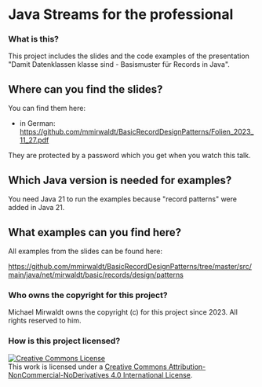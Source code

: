 # Java Streams for the professional

### What is this?

This project includes the slides and the code examples of the presentation "Damit Datenklassen klasse sind -
Basismuster für Records in Java".

## Where can you find the slides?

You can find them here:

* in German: https://github.com/mmirwaldt/BasicRecordDesignPatterns/Folien_2023_11_27.pdf

They are protected by a password which you get when you watch this talk.

## Which Java version is needed for examples?

You need Java 21 to run the examples because "record patterns" were added in Java 21.

## What examples can you find here?

All examples from the slides can be found here:      

https://github.com/mmirwaldt/BasicRecordDesignPatterns/tree/master/src/main/java/net/mirwaldt/basic/records/design/patterns

### Who owns the copyright for this project?

Michael Mirwaldt owns the copyright (c) for this project since 2023. All rights reserved to him.

### How is this project licensed?

<a rel="license" href="http://creativecommons.org/licenses/by-nc-nd/4.0/"><img alt="Creative Commons License" style="border-width:0" src="https://i.creativecommons.org/l/by-nc-nd/4.0/88x31.png" /></a><br />
This work is licensed under a <a rel="license" href="http://creativecommons.org/licenses/by-nc-nd/4.0/">Creative Commons
Attribution-NonCommercial-NoDerivatives 4.0 International License</a>.
